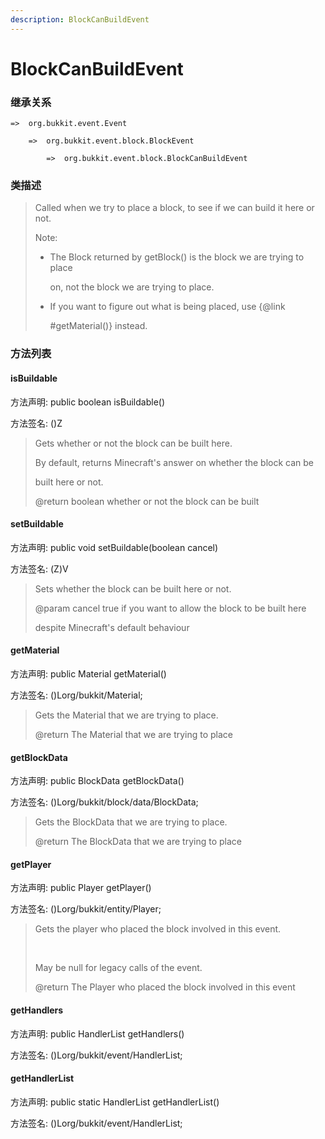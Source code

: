 ```yaml
---
description: BlockCanBuildEvent
---
```


# BlockCanBuildEvent

### 继承关系

    =>  org.bukkit.event.Event

        =>  org.bukkit.event.block.BlockEvent

            =>  org.bukkit.event.block.BlockCanBuildEvent

### 类描述

> Called when we try to place a block, to see if we can build it here or not.
>
> <p>
>
> Note:
>
> <ul>
>
> <li>The Block returned by getBlock() is the block we are trying to place
>
> on, not the block we are trying to place.
>
> <li>If you want to figure out what is being placed, use {@link
>
> #getMaterial()} instead.
>
> </ul>

### 方法列表

#### isBuildable

方法声明: public boolean isBuildable()

方法签名: ()Z

> Gets whether or not the block can be built here.
>
> <p>
>
> By default, returns Minecraft's answer on whether the block can be
>
> built here or not.
>
> @return boolean whether or not the block can be built

#### setBuildable

方法声明: public void setBuildable(boolean cancel)

方法签名: (Z)V

> Sets whether the block can be built here or not.
>
> @param cancel true if you want to allow the block to be built here
>
> despite Minecraft's default behaviour

#### getMaterial

方法声明: public Material getMaterial()

方法签名: ()Lorg/bukkit/Material;

> Gets the Material that we are trying to place.
>
> @return The Material that we are trying to place

#### getBlockData

方法声明: public BlockData getBlockData()

方法签名: ()Lorg/bukkit/block/data/BlockData;

> Gets the BlockData that we are trying to place.
>
> @return The BlockData that we are trying to place

#### getPlayer

方法声明: public Player getPlayer()

方法签名: ()Lorg/bukkit/entity/Player;

> Gets the player who placed the block involved in this event.
>
> <br>
>
> May be null for legacy calls of the event.
>
> @return The Player who placed the block involved in this event

#### getHandlers

方法声明: public HandlerList getHandlers()

方法签名: ()Lorg/bukkit/event/HandlerList;

#### getHandlerList

方法声明: public static HandlerList getHandlerList()

方法签名: ()Lorg/bukkit/event/HandlerList;